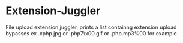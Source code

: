 # Extension-Juggler
File upload extension juggler, prints a list containng extension upload bypasses ex .xphp.jpg or .php7\x00.gif or .php.mp3%00 for example 
